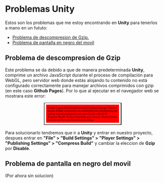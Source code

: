 # Problemas Unity
Estos son los problemas que me estoy encontrando en __Unity__ para tenerlos a mano en un fututo:
- [Problema de descompresion de Gzip.](#problema-de-descompresion-de-gzip)
- [Problema de pantalla en negro del movil](#problema-de-pantalla-en-negro-del-movil)

## Problema de descompresion de Gzip
Este problema se da debido a que de manera predeterminada __Unity__, comprime un archivo JavaScript durante el proceso de compilación para WebGL, pero servidor web donde estás alojando tu contenido no está configurado correctamente para manejar archivos comprimidos con gzip (en este caso __Github Pages__). Por lo que al ejecutar en el navegador web se mostrara este error:

<p align="center">
<img src="Resources/Mensaje de error del Gzip.png" alt="Mensaje de error del Gzip" style="width:50%;height:50%;">
</p>

Para solucionarlo tendremos que ir a __Unity__ y entrar en nuestro proyecto, despues entrar en __"File" > "Build Settings" > "Player Settings" > "Publishing Settings" > "Compress Build"__ y cambiar la eleccion de __Gzip__ por __Disable__. 

## Problema de pantalla en negro del movil
 (Por ahora sin solucion)
